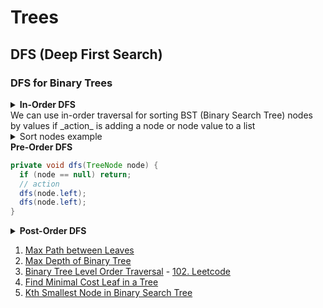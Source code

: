 # Trees

## DFS (Deep First Search)

### DFS for Binary Trees

<details>
<summary><b>In-Order DFS</b></summary>

```java
private void dfs(TreeNode node) {
  if (node == null) return;
  dfs(node.left);
  // action
  dfs(node.left);
}
```
</details>
We can use in-order traversal for sorting BST (Binary Search Tree) nodes by values if _action_ is adding a node or node value to a list
<details>
<summary>Sort nodes example</summary>

```java
private void dfs(TreeNode node, List<Integer> sortedList) {
  if (node == null) return;
  dfs(node.left);
  sortedList.add(node.val);
  dfs(node.left);
}
```

</details

<details>
<summary><b>Pre-Order DFS</b></summary>

```java
private void dfs(TreeNode node) {
  if (node == null) return;
  // action
  dfs(node.left);
  dfs(node.left);
}
```
</details>

<details>
<summary><b>Post-Order DFS</b></summary>

```java
private void dfs(TreeNode node) {
  if (node == null) return;
  dfs(node.left);
  dfs(node.left);
  // action
}
```
</details>

1. [Max Path between Leaves](https://github.com/LenarBad/interview-questions/blob/main/trees/max-path-sum-between-leaves-in-beenary-tree.java)
2. [Max Depth of Binary Tree](https://github.com/LenarBad/interview-questions/blob/main/trees/max-depth-of-binary-tree.java)
3. [Binary Tree Level Order Traversal](https://github.com/LenarBad/interview-questions/blob/main/trees/tree-level-order-traversal.java) - [102. Leetcode](https://leetcode.com/problems/binary-tree-level-order-traversal/)
4. [Find Minimal Cost Leaf in a Tree](https://github.com/LenarBad/interview-questions/blob/main/trees/minimal-cost-leaf-in-tree.java)
5. [Kth Smallest Node in Binary Search Tree](https://github.com/LenarBad/interview-questions/blob/main/trees/kth-smallest-node-in-bst.java)
